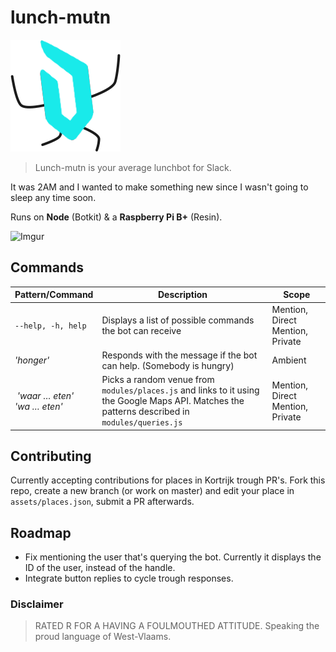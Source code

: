 # lunch-mutn
![Lunch Mutn Logo](./assets/Group.png)
> Lunch-mutn is your average lunchbot for Slack.

It was 2AM and I wanted to make something new since I wasn't going to sleep any time soon.

Runs on __Node__ (Botkit) & a __Raspberry Pi B+__ (Resin).

![Imgur](http://i.imgur.com/hozZGWe.png)

## Commands
| Pattern/Command | Description | Scope
|--- |--- |---
| `--help, -h, help` | Displays a list of possible commands the bot can receive | Mention, Direct Mention, Private
| _'honger'_ | Responds with the message if the bot can help. (Somebody is hungry) | Ambient
| _'waar … eten'_<br>_'wa … eten'_ | Picks a random venue from `modules/places.js` and links to it using the Google Maps API. Matches the patterns described in `modules/queries.js` | Mention, Direct Mention, Private

## Contributing
Currently accepting contributions for places in Kortrijk trough PR's.
Fork this repo, create a new branch (or work on master) and edit your place in `assets/places.json`, submit a PR afterwards.

## Roadmap
* Fix mentioning the user that's querying the bot. Currently it displays the ID of the user, instead of the handle.
* Integrate button replies to cycle trough responses.

### Disclaimer
> RATED R FOR A HAVING A FOULMOUTHED ATTITUDE. Speaking the proud language of West-Vlaams.

